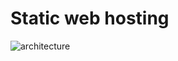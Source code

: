 # Static web hosting
![architecture](https://github.com/user-attachments/assets/a0ecdefc-8869-45cf-a088-4335f884df5e)
